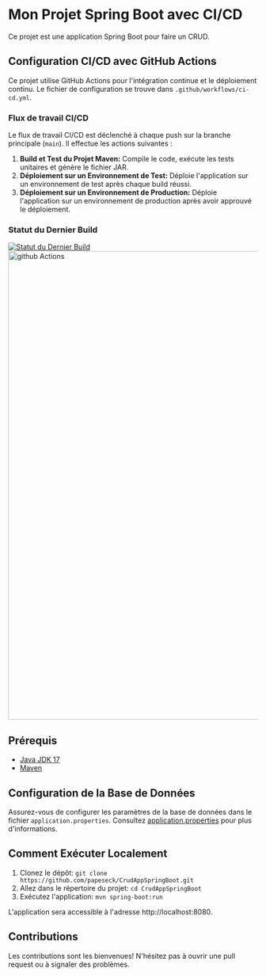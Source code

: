 # Mon Projet Spring Boot avec CI/CD

Ce projet est une application Spring Boot pour faire un CRUD.

## Configuration CI/CD avec GitHub Actions

Ce projet utilise GitHub Actions pour l'intégration continue et le déploiement continu. Le fichier de configuration se trouve dans `.github/workflows/ci-cd.yml`.

### Flux de travail CI/CD

Le flux de travail CI/CD est déclenché à chaque push sur la branche principale (`main`). Il effectue les actions suivantes :

1. **Build et Test du Projet Maven:** Compile le code, exécute les tests unitaires et génère le fichier JAR.
2. **Déploiement sur un Environnement de Test:** Déploie l'application sur un environnement de test après chaque build réussi.
3. **Déploiement sur un Environnement de Production:** Déploie l'application sur un environnement de production après avoir approuvé le déploiement.

### Statut du Dernier Build

[![Statut du Dernier Build](https://github.com/papeseck/CrudAppSpringBoot/actions/workflows/CI-CD/badge.svg)](https://github.com/papeseck/CrudAppSpringBoot/actions)
<img width="947" alt="github Actions" src="https://github.com/papeseck/CrudAppSpringBoot/assets/102872504/823cb5be-0941-408b-b30e-9095ad990478">


## Prérequis

- [Java JDK 17](https://openjdk.java.net/projects/jdk/17/)
- [Maven](https://maven.apache.org/)

## Configuration de la Base de Données

Assurez-vous de configurer les paramètres de la base de données dans le fichier `application.properties`. Consultez [application.properties](src/main/resources/application.properties) pour plus d'informations.

## Comment Exécuter Localement

1. Clonez le dépôt: `git clone https://github.com/papeseck/CrudAppSpringBoot.git`
2. Allez dans le répertoire du projet: `cd CrudAppSpringBoot`
3. Exécutez l'application: `mvn spring-boot:run`

L'application sera accessible à l'adresse http://localhost:8080.

## Contributions

Les contributions sont les bienvenues! N'hésitez pas à ouvrir une pull request ou à signaler des problèmes.

